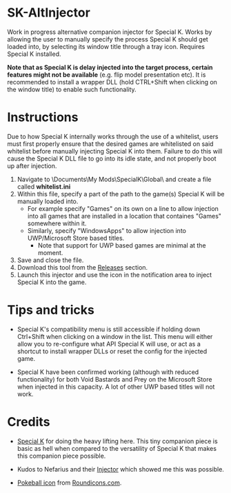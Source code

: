 # SK-AltInjector

Work in progress alternative companion injector for Special K. Works by allowing the user to manually specify the process Special K should get loaded into, by selecting its window title through a tray icon. Requires Special K installed.

**Note that as Special K is delay injected into the target process, certain features might not be available** (e.g. flip model presentation etc). It is recommended to install a wrapper DLL (hold CTRL+Shift when clicking on the window title) to enable such functionality.


# Instructions

Due to how Special K internally works through the use of a whitelist, users must first properly ensure that the desired games are whitelisted on said whitelist before manually injecting Special K into them. Failure to do this will cause the Special K DLL file to go into its idle state, and not properly boot up after injection.

1. Navigate to \Documents\My Mods\SpecialK\Global\ and create a file called **whitelist.ini**
2. Within this file, specify a part of the path to the game(s) Special K will be manually loaded into.
   * For example specify "Games" on its own on a line to allow injection into all games that are installed in a location that containes "Games" somewhere within it.
   * Similarly, specify "WindowsApps" to allow injection into UWP/Microsoft Store based titles.
     * Note that support for UWP based games are minimal at the moment.
3. Save and close the file.
4. Download this tool from the [Releases](https://github.com/Idearum/SK-AltInjector/releases) section.
5. Launch this injector and use the icon in the notification area to inject Special K into the game.


# Tips and tricks

* Special K's compatibility menu is still accessible if holding down Ctrl+Shift when clicking on a window in the list. This menu will either allow you to re-configure what API Special K will use, or act as a shortcut to install wrapper DLLs or reset the config for the injected game.

* Special K have been confirmed working (although with reduced functionality) for both Void Bastards and Prey on the Microsoft Store when injected in this capacity. A lot of other UWP based titles will not work.


# Credits

* [Special K](https://gitlab.com/Kaldaien/SpecialK/) for doing the heavy lifting here. This tiny companion piece is basic as hell when compared to the versatility of Special K that makes this companion piece possible. 

* Kudos to Nefarius and their [Injector](https://github.com/nefarius/Injector) which showed me this was possible.

* [Pokeball icon](https://www.iconfinder.com/icons/1337537/game_go_play_pokeball_pokemon_icon) from [Roundicons.com](https://roundicons.com/).
